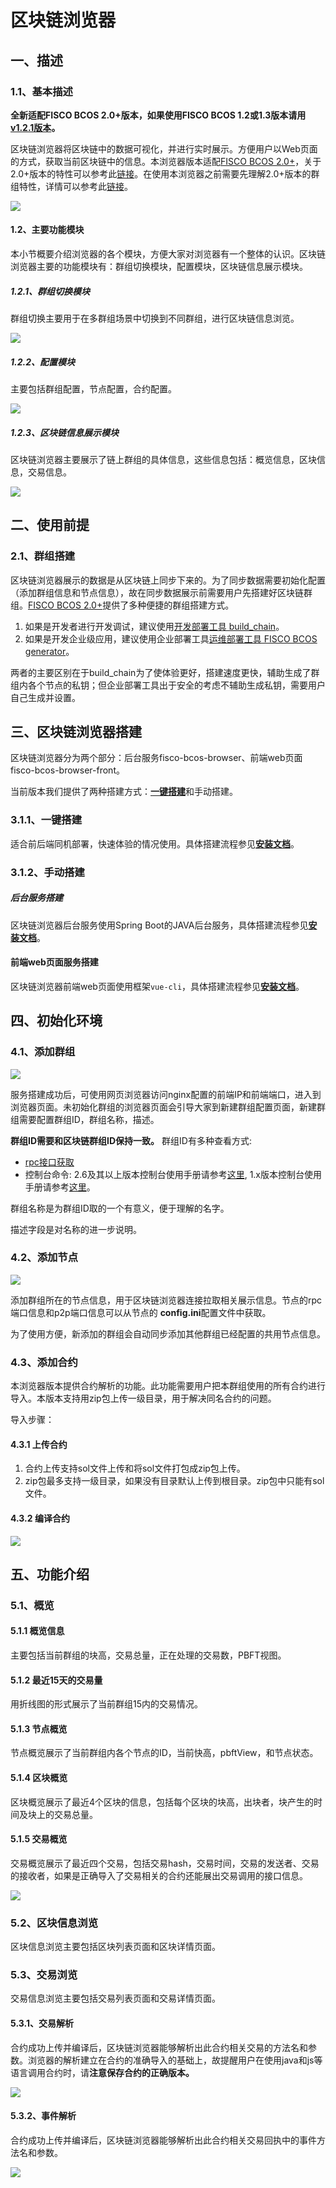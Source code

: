 # 区块链浏览器

## 一、描述

### 1.1、基本描述
**全新适配FISCO BCOS 2.0+版本，如果使用FISCO BCOS 1.2或1.3版本请用[v1.2.1版本](https://github.com/FISCO-BCOS/fisco-bcos-browser/releases/tag/v1.2.1)。**

区块链浏览器将区块链中的数据可视化，并进行实时展示。方便用户以Web页面的方式，获取当前区块链中的信息。本浏览器版本适配[FISCO BCOS 2.0+](https://github.com/FISCO-BCOS/FISCO-BCOS)，关于2.0+版本的特性可以参考此[链接](../introduction.md)。在使用本浏览器之前需要先理解2.0+版本的群组特性，详情可以参考此[链接](../what_is_new.html#id2)。

![](../../images/browser/overview.png)



#### 1.2、主要功能模块

本小节概要介绍浏览器的各个模块，方便大家对浏览器有一个整体的认识。区块链浏览器主要的功能模块有：群组切换模块，配置模块，区块链信息展示模块。

##### 1.2.1、群组切换模块

群组切换主要用于在多群组场景中切换到不同群组，进行区块链信息浏览。

![](../../images/browser/switch_group.jpg)

##### 1.2.2、配置模块

主要包括群组配置，节点配置，合约配置。

![](../../images/browser/group_config.png)

##### 1.2.3、区块链信息展示模块

区块链浏览器主要展示了链上群组的具体信息，这些信息包括：概览信息，区块信息，交易信息。

![](../../images/browser/show.jpg)

## 二、使用前提

### 2.1、群组搭建

区块链浏览器展示的数据是从区块链上同步下来的。为了同步数据需要初始化配置（添加群组信息和节点信息），故在同步数据展示前需要用户先搭建好区块链群组。[FISCO BCOS 2.0+](https://github.com/FISCO-BCOS/FISCO-BCOS)提供了多种便捷的群组搭建方式。

1. 如果是开发者进行开发调试，建议使用[开发部署工具 build_chain](../installation.md)。
2. 如果是开发企业级应用，建议使用企业部署工具[运维部署工具 FISCO BCOS generator](../enterprise_tools/tutorial_one_click.md)。

两者的主要区别在于build_chain为了使体验更好，搭建速度更快，辅助生成了群组内各个节点的私钥；但企业部署工具出于安全的考虑不辅助生成私钥，需要用户自己生成并设置。

## 三、区块链浏览器搭建

区块链浏览器分为两个部分：后台服务fisco-bcos-browser、前端web页面fisco-bcos-browser-front。

当前版本我们提供了两种搭建方式：[**一键搭建**](./deploy.md)和手动搭建。

### 3.1.1、一键搭建

适合前后端同机部署，快速体验的情况使用。具体搭建流程参见[**安装文档**](./deploy.md)。

### 3.1.2、手动搭建

##### 后台服务搭建

区块链浏览器后台服务使用Spring Boot的JAVA后台服务，具体搭建流程参见[**安装文档**](./server.md)。

#### 前端web页面服务搭建

区块链浏览器前端web页面使用框架`vue-cli`，具体搭建流程参见[**安装文档**](./web.md)。

## 四、初始化环境

### 4.1、添加群组

![](../../images/browser/create_group.png)

服务搭建成功后，可使用网页浏览器访问nginx配置的前端IP和前端端口，进入到浏览器页面。未初始化群组的浏览器页面会引导大家到新建群组配置页面，新建群组需要配置群组ID，群组名称，描述。

**群组ID需要和区块链群组ID保持一致。** 群组ID有多种查看方式:
- [rpc接口获取](../api.html#getgrouplist)
- 控制台命令: 2.6及其以上版本控制台使用手册请参考[这里](../manual/console_of_java_sdk.md), 1.x版本控制台使用手册请参考[这里](../manual/console.md)。

群组名称是为群组ID取的一个有意义，便于理解的名字。

描述字段是对名称的进一步说明。

### 4.2、添加节点

![](../../images/browser/add_node.png)

添加群组所在的节点信息，用于区块链浏览器连接拉取相关展示信息。节点的rpc端口信息和p2p端口信息可以从节点的 **config.ini**配置文件中获取。

为了使用方便，新添加的群组会自动同步添加其他群组已经配置的共用节点信息。

### 4.3、添加合约

本浏览器版本提供合约解析的功能。此功能需要用户把本群组使用的所有合约进行导入。本版本支持用zip包上传一级目录，用于解决同名合约的问题。

导入步骤：

#### 4.3.1 上传合约

1. 合约上传支持sol文件上传和将sol文件打包成zip包上传。
2. zip包最多支持一级目录，如果没有目录默认上传到根目录。zip包中只能有sol文件。

#### 4.3.2 编译合约

![](../../images/browser/contract.png)

## 五、功能介绍

### 5.1、概览

#### 5.1.1 概览信息

主要包括当前群组的块高，交易总量，正在处理的交易数，PBFT视图。

#### 5.1.2 最近15天的交易量

用折线图的形式展示了当前群组15内的交易情况。

#### 5.1.3 节点概览

节点概览展示了当前群组内各个节点的ID，当前快高，pbftView，和节点状态。

#### 5.1.4  区块概览

区块概览展示了最近4个区块的信息，包括每个区块的块高，出块者，块产生的时间及块上的交易总量。

#### 5.1.5  交易概览

交易概览展示了最近四个交易，包括交易hash，交易时间，交易的发送者、交易的接收者，如果是正确导入了交易相关的合约还能展出交易调用的接口信息。

![](../../images/browser/overview.png)

### 5.2、区块信息浏览

区块信息浏览主要包括区块列表页面和区块详情页面。

### 5.3、交易浏览

交易信息浏览主要包括交易列表页面和交易详情页面。

#### 5.3.1、交易解析

合约成功上传并编译后，区块链浏览器能够解析出此合约相关交易的方法名和参数。浏览器的解析建立在合约的准确导入的基础上，故提醒用户在使用java和js等语言调用合约时，请**注意保存合约的正确版本。**

![](../../images/browser/transaction.png)

#### 5.3.2、事件解析

合约成功上传并编译后，区块链浏览器能够解析出此合约相关交易回执中的事件方法名和参数。

![](../../images/browser/receipt.png)

